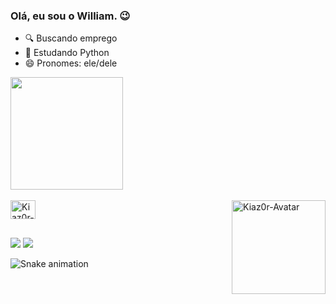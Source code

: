 ### Olá, eu sou o William. 😉

- 🔍 Buscando emprego
- 🌱 Estudando Python
- 😄 Pronomes: ele/dele

<div>
  <a href="https://github.com/Kiaz0r">
  <img height="180em" src="https://github-readme-stats.vercel.app/api?username=kiaz0r&show_icons=true&theme=dark"/>
</div>
<div style="display: inline_block"><br>
  <img align="center" alt="Kiaz0r-Python" height="30" width="40" src="https://cdn.jsdelivr.net/gh/devicons/devicon/icons/python/python-original.svg">
  <img align="right" alt="Kiaz0r-Avatar" height="150" width="150" src="https://cdn.discordapp.com/attachments/696467083646730393/1103044084756656198/1a1d3d29-91d6-437c-8243-f2d75c64d3ed.png">
</div>

##

<div>
  <a href="https://www.instagram.com/kiaz0r/" target="_blank"><img src="https://img.shields.io/badge/Instagram-E4405F?style=for-the-badge&logo=instagram&logoColor=white" target="_blank"></a>
  <a href="https://www.linkedin.com/in/william-rocha-418a04203/" target="_blank"><img src="https://img.shields.io/badge/LinkedIn-0077B5?style=for-the-badge&logo=linkedin&logoColor=white" target="_blank"></a>
</div>

![Snake animation](https://github.com/kiaz0r/kiaz0r/blob/output/github-contribution-grid-snake.svg)
